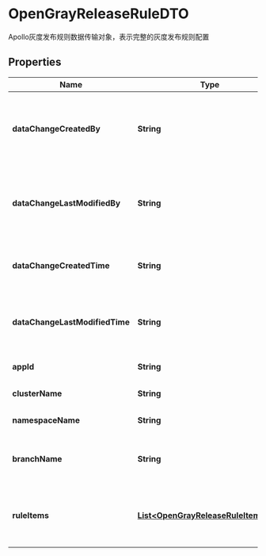 

# OpenGrayReleaseRuleDTO

Apollo灰度发布规则数据传输对象，表示完整的灰度发布规则配置

## Properties

| Name | Type | Description | Notes |
|------------ | ------------- | ------------- | -------------|
|**dataChangeCreatedBy** | **String** | 灰度规则创建者用户名，记录是谁创建了这个灰度发布规则 |  [optional] |
|**dataChangeLastModifiedBy** | **String** | 灰度规则最后修改者用户名，记录最后一次修改规则的用户 |  [optional] |
|**dataChangeCreatedTime** | **String** | 灰度规则创建时间，ISO 8601格式的时间戳 |  [optional] |
|**dataChangeLastModifiedTime** | **String** | 灰度规则最后修改时间，ISO 8601格式的时间戳 |  [optional] |
|**appId** | **String** | 所属应用的唯一标识符 |  [optional] |
|**clusterName** | **String** | 所属集群的名称 |  [optional] |
|**namespaceName** | **String** | 所属命名空间的名称 |  [optional] |
|**branchName** | **String** | 灰度分支名称，标识灰度发布的分支 |  [optional] |
|**ruleItems** | [**List&lt;OpenGrayReleaseRuleItemDTO&gt;**](OpenGrayReleaseRuleItemDTO.md) | 灰度发布规则项列表，包含具体的灰度规则条件 |  [optional] |



